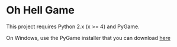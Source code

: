 # Oh Hell Game
This project requires Python 2.x (x >= 4) and PyGame.

On Windows, use the PyGame installer that you can download [here](http://www.pygame.org/download.shtml)
